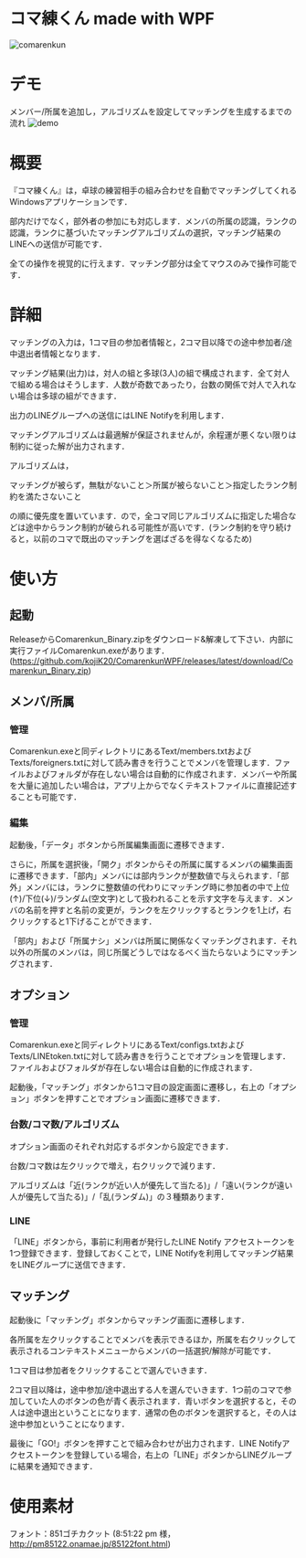 # コマ練くん made with WPF
![comarenkun](https://user-images.githubusercontent.com/50648545/81162328-f7fc6a80-8fc7-11ea-8f25-d552683c2003.png)

# デモ
メンバー/所属を追加し，アルゴリズムを設定してマッチングを生成するまでの流れ
![demo](https://user-images.githubusercontent.com/50648545/82074470-c301bd80-9715-11ea-8989-51e244a9a75f.gif)

# 概要

『コマ練くん』は，卓球の練習相手の組み合わせを自動でマッチングしてくれるWindowsアプリケーションです．

部内だけでなく，部外者の参加にも対応します．メンバの所属の認識，ランクの認識，ランクに基づいたマッチングアルゴリズムの選択，マッチング結果のLINEへの送信が可能です．

全ての操作を視覚的に行えます．マッチング部分は全てマウスのみで操作可能です．

# 詳細

マッチングの入力は，1コマ目の参加者情報と，2コマ目以降での途中参加者/途中退出者情報となります．

マッチング結果(出力)は，対人の組と多球(3人)の組で構成されます．全て対人で組める場合はそうします．人数が奇数であったり，台数の関係で対人で入れない場合は多球の組ができます．

出力のLINEグループへの送信にはLINE Notifyを利用します．

マッチングアルゴリズムは最適解が保証されませんが，余程運が悪くない限りは制約に従った解が出力されます．

アルゴリズムは，

マッチングが被らず，無駄がないこと＞所属が被らないこと＞指定したランク制約を満たさないこと

の順に優先度を置いています．ので，全コマ同じアルゴリズムに指定した場合などは途中からランク制約が破られる可能性が高いです．(ランク制約を守り続けると，以前のコマで既出のマッチングを選ばざるを得なくなるため)

# 使い方

## 起動

ReleaseからComarenkun_Binary.zipをダウンロード&解凍して下さい．内部に実行ファイルComarenkun.exeがあります．(https://github.com/kojiK20/ComarenkunWPF/releases/latest/download/Comarenkun_Binary.zip)

## メンバ/所属

### 管理

Comarenkun.exeと同ディレクトリにあるText/members.txtおよびTexts/foreigners.txtに対して読み書きを行うことでメンバを管理します．ファイルおよびフォルダが存在しない場合は自動的に作成されます．メンバーや所属を大量に追加したい場合は，アプリ上からでなくテキストファイルに直接記述することも可能です．

### 編集

起動後，「データ」ボタンから所属編集画面に遷移できます．

さらに，所属を選択後，「開ク」ボタンからその所属に属するメンバの編集画面に遷移できます．「部内」メンバには部内ランクが整数値で与えられます．「部外」メンバには，ランクに整数値の代わりにマッチング時に参加者の中で上位(↑)/下位(↓)/ランダム(空文字)として扱われることを示す文字を与えます．メンバの名前を押すと名前の変更が，ランクを左クリックするとランクを1上げ，右クリックすると1下げることができます．

「部内」および「所属ナシ」メンバは所属に関係なくマッチングされます．それ以外の所属のメンバは，同じ所属どうしではなるべく当たらないようにマッチングされます．

## オプション

### 管理

Comarenkun.exeと同ディレクトリにあるText/configs.txtおよびTexts/LINEtoken.txtに対して読み書きを行うことでオプションを管理します．ファイルおよびフォルダが存在しない場合は自動的に作成されます．

起動後，「マッチング」ボタンから1コマ目の設定画面に遷移し，右上の「オプション」ボタンを押すことでオプション画面に遷移できます．

### 台数/コマ数/アルゴリズム

オプション画面のそれぞれ対応するボタンから設定できます．

台数/コマ数は左クリックで増え，右クリックで減ります．

アルゴリズムは「近(ランクが近い人が優先して当たる)」/「遠い(ランクが遠い人が優先して当たる)」/「乱(ランダム)」の３種類あります．

### LINE

「LINE」ボタンから，事前に利用者が発行したLINE Notify アクセストークンを1つ登録できます．登録しておくことで，LINE Notifyを利用してマッチング結果をLINEグループに送信できます．

## マッチング

起動後に「マッチング」ボタンからマッチング画面に遷移します．

各所属を左クリックすることでメンバを表示できるほか，所属を右クリックして表示されるコンテキストメニューからメンバの一括選択/解除が可能です．

1コマ目は参加者をクリックすることで選んでいきます．

2コマ目以降は，途中参加/途中退出する人を選んでいきます．1つ前のコマで参加していた人のボタンの色が青く表示されます．青いボタンを選択すると，その人は途中退出ということになります．通常の色のボタンを選択すると，その人は途中参加ということになります．

最後に「GO!」ボタンを押すことで組み合わせが出力されます．LINE Notifyアクセストークンを登録している場合，右上の「LINE」ボタンからLINEグループに結果を通知できます．

# 使用素材
フォント：851ゴチカクット (8:51:22 pm 様，http://pm85122.onamae.jp/85122font.html)

